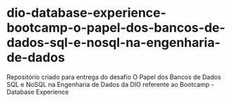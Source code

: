 # dio-database-experience-bootcamp-o-papel-dos-bancos-de-dados-sql-e-nosql-na-engenharia-de-dados
Repositório criado para entrega do desafio O Papel dos Bancos de Dados SQL e NoSQL na Engenharia de Dados da DIO referente ao Bootcamp - Database Experience
